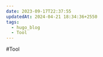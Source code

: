 ```yaml
---
date: 2023-09-17T22:37:55
updatedAt: 2024-04-21 18:34:36+2550
tags:
  - hugo_blog
  - Tool
---
```

#Tool 